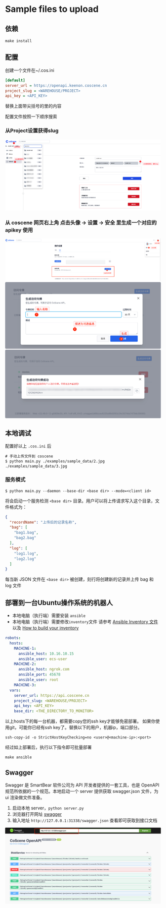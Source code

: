 # Sample files to upload

## 依赖
```shell
make install
```

## 配置
创建一个文件在~/.cos.ini

```ini
[default]
server_url = https://openapi.keenon.coscene.cn
project_slug = <WAREHOUSE/PROJECT>
api_key = <API_KEY>
```
替换上面带尖括号的里的内容

配置文件按照一下顺序搜索

### 从Project设置获得slug
![find slug](img/slug.png)

### 从 coscene 网页右上角 点击头像 -> 设置 -> 安全 里生成一个对应的 apikey 使用
![token1](img/token1.png)
![token2](img/token2.png)
![token3](img/token3.png)

## 本地调试

配置好以上 `.cos.ini` 后

```shell
# 手动上传文件到 coscene
$ python main.py ./examples/sample_data/2.jpg ./examples/sample_data/3.jpg      
```

### 服务模式

```shell
$ python main.py --daemon --base-dir <base dir> --mode=<client id>
```

将会启动一个服务检测 `<base dir>` 目录。用户可以将上传请求写入这个目录，文件格式为：

```json
{
  "recordName": "上传后的记录名称",
  "bag": [
    "bag1.bag",
    "bag2.bag"
  ],
  "log": [
    "log1.log",
    "log2.log"
  ]
}
```

每当新 JSON 文件在 `<base dir>` 被创建，刻行将创建新的记录并上传 bag 和 log 文件

## 部署到一台Ubuntu操作系统的机器人
- 本地电脑（执行端）需要安装 `ansible`
- 本地电脑（执行端）需要修改`inventory`文件
请参考 [Ansible Inventory 文件](https://ansible-tran.readthedocs.io/en/latest/docs/intro_inventory.html)
以及 [How to build your inventory](https://docs.ansible.com/ansible/latest/inventory_guide/intro_inventory.html)
```yaml
robots:
  hosts:
    MACHINE-1:
      ansible_host: 10.16.10.15
      ansible_user: ecs-user
    MACHINE-2:
      ansible_host: ngrok.com
      ansible_port: 45678
      ansible_user: root
    MACHINE-3:
  vars:
    server_url: https://api.coscene.cn
    project_slug: <WAREHOUSE/PROJECT>
    api_key: <API_KEY>
    base_dir: <THE_DIRECTORY_TO_MONITOR>
```
以上hosts下的每一台机器，都需要copy您的ssh key才能够免密部署。
如果你使用git，可能你已经有ssh key了。替换以下的用户，机器ip，端口部分。
```shell
ssh-copy-id -o StrictHostKeyChecking=no <user>@<machine-ip>:<port>
```
经过如上部署后，执行以下指令即可批量部署
```shell
make ansible
```

## Swagger
Swagger 是 SmartBear 软件公司为 API 开发者提供的一套工具，也是 OpenAPI 规范所依据的一个规范。本地启动一个 server 提供获取 swagger.json 文件，为 ui 渲染做文件准备。

1. 启动本地 server，`python server.py` 
2. 浏览器打开网址 [swagger](https://petstore.swagger.io/)
3. 输入地址 `http://127.0.0.1:31338/swagger.json` 查看即可获取到接口文档

![swagger](img/swagger.png)
